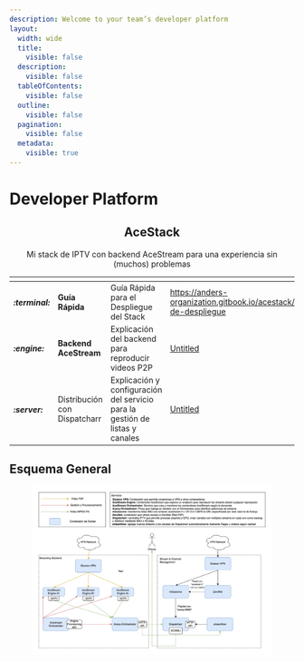 ```yaml
---
description: Welcome to your team’s developer platform
layout:
  width: wide
  title:
    visible: false
  description:
    visible: false
  tableOfContents:
    visible: false
  outline:
    visible: false
  pagination:
    visible: false
  metadata:
    visible: true
---
```


# Developer Platform

<h2 align="center">AceStack</h2>

<p align="center">Mi stack de IPTV con backend AceStream para una experiencia sin (muchos) problemas</p>

<table data-view="cards"><thead><tr><th></th><th></th><th></th><th data-hidden data-card-target data-type="content-ref"></th><th data-hidden data-card-cover data-type="files"></th></tr></thead><tbody><tr><td><h4><i class="fa-terminal">:terminal:</i></h4></td><td><strong>Guía Rápida</strong></td><td>Guía Rápida para el Despliegue del Stack</td><td><a href="https://anders-organization.gitbook.io/acestack/home/guia-de-despliegue">https://anders-organization.gitbook.io/acestack/home/guia-de-despliegue</a></td><td><a href=".gitbook/assets/logo-guide-logos-1.svg">logo-guide-logos-1.svg</a></td></tr><tr><td><h4><i class="fa-engine">:engine:</i></h4></td><td><strong>Backend AceStream</strong></td><td>Explicación del backend para reproducir videos P2P</td><td><a href="https://app.gitbook.com/o/8vLYKpMznNuwJAHNprDT/s/z4ZwsdUp7cxKmU4JJm3u/">Untitled</a></td><td><a href=".gitbook/assets/md_home_logo.png">md_home_logo.png</a></td></tr><tr><td><h4><i class="fa-server">:server:</i></h4></td><td>Distribución con Dispatcharr</td><td>Explicación y configuración del servicio para la gestión de listas y canales</td><td><a href="https://app.gitbook.com/o/8vLYKpMznNuwJAHNprDT/s/Szw3E4dUaUD21DgAQuh0/">Untitled</a></td><td><a href=".gitbook/assets/199808951.png">199808951.png</a></td></tr></tbody></table>

## Esquema General

<figure><img src=".gitbook/assets/stream_service.png" alt=""><figcaption></figcaption></figure>
